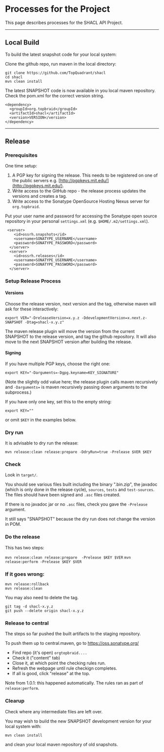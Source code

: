 # Processes for the Project

This page describes processes for the SHACL API Project.

----

## Local Build

To build the latest snapshot code for your local system:

Clone the github repo, run maven in the local directory:

```
git clone https://github.com/TopQuadrant/shacl
cd shacl
mvn clean install
```

The latest SNAPSHOT code is now available in you local maven
repository.  Check the pom.xml for the correct version string.

```
<dependency>
  <groupId>org.topbraid</groupId>
  <artifactId>shacl</artifactId>
  <version>VERSION</version>
</dependency>
```

----

## Release

### Prerequisites

One time setup:

1. A PGP key for signing the release. This needs to be registered on one
of the public servers e.g. [http://pgpkeys.mit.edu/](http://pgpkeys.mit.edu/).
1. Write access to the GitHub repo - the release process updates the
versions and creates a tag.
1. Write access to the Sonatype OpenSource Hosting Nexus server for `org.topbraid`.

Put your user name and password for accessing the Sonatype open source
repository in your personal `settings.xml` (e.g. `$HOME/.m2/settings.xml`).

```
 <server>
    <id>ossrh.snapshots</id>
    <username>SONATYPE_USERNAME</username>
    <password>SONATYPE_PASSWORD</password>
  </server>
  <server>
    <id>ossrh.releases</id>
    <username>SONATYPE_USERNAME</username>
    <password>SONATYPE_PASSWORD</password>
  </server>
```

### Setup Release Process

#### Versions

Choose the release version, next version and the tag, otherwise maven
will ask for these interactively:

```
export VER="-DreleaseVersion=x.y.z -DdevelopmentVersion=x.next.z-SNAPSHOT -Dtag=shacl-x.y.z"
```

The maven release plugin will move the version from the current SNAPSHOT
to the release version, and tag the github repository. It will also move
to the next SNAPSHOT version after building the release.

#### Signing

If you have multiple PGP keys, choose the right one:

`export KEY="-Darguments=-Dgpg.keyname=KEY_SIGNATURE"`

(Note the slightly odd value here; the release plugin calls maven
recursively and `-Darguments=` is maven recursively passing
down arguments to the subprocess.)

If you have only one key, set this to the empty string:

```
export KEY=""
```

or omit `$KEY` in the examples below.

### Dry run

It is advisable to dry run the release:
```
mvn release:clean release:prepare -DdryRun=true -Prelease $VER $KEY
```

### Check

Look in `target/`.

You should see various files built including the binary ".bin.zip", the
javadoc (which is only done in the release cycle), `sources`, `tests`
and `test-sources`. The files should have been signed and `.asc` files
created.

If there is no javadoc jar or no `.asc` files, check you gave the
`-Prelease` argument.

It still says "SNAPSHOT" because the dry run does not change the version in POM.

### Do the release

This has two steps:

`mvn release:clean release:prepare  -Prelease $KEY $VER`
`mvn release:perform -Prelease $KEY $VER`

### If it goes wrong:

`mvn release:rollback`  
`mvn release:clean`

You may also need to delete the tag.

`git tag -d shacl-x.y.z`  
`git push --delete origin shacl-x.y.z`

### Release to central

The steps so far pushed the built artifacts to the staging repository.

To push them up to central.maven, go to https://oss.sonatype.org/

* Find repo (it's open) `orgtopbraid....`
* Check it ("content" tab)
* Close it, at which point the checking rules run.
* Refresh the webpage until rule checkign completes.
* If all is good, click "release" at the top.

Note from 1.0.1: this happened automatically. The rules ran as part of `release:perform`.

### Clearup

Check where any intermediate files are left over.

You may wish to build the new SNAPSHOT development version for your
local system with:

`mvn clean install`

and clean your local maven repository of old snapshots.
